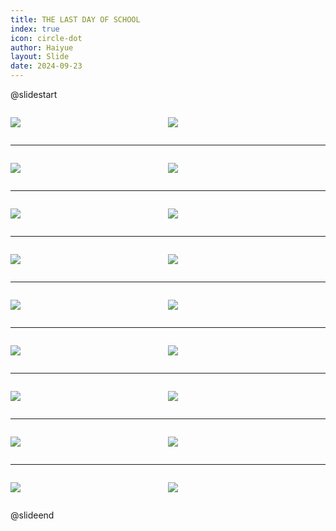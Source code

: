 ```yaml
---
title: THE LAST DAY OF SCHOOL
index: true
icon: circle-dot
author: Haiyue
layout: Slide
date: 2024-09-23
---
```

 
@slidestart

<div style="display:flex">
<div style="flex:1">

![](/reading/english/Level-L/THE%20LAST%20DAY%20OF%20SCHOOL/001.webp)
</div>
<div style="flex:1">

![](/reading/english/Level-L/THE%20LAST%20DAY%20OF%20SCHOOL/002.webp)
</div>
</div>

---

<div style="display:flex">
<div style="flex:1">

![](/reading/english/Level-L/THE%20LAST%20DAY%20OF%20SCHOOL/003.webp)
</div>
<div style="flex:1">

![](/reading/english/Level-L/THE%20LAST%20DAY%20OF%20SCHOOL/004.webp)
</div>
</div>

---

<div style="display:flex">
<div style="flex:1">

![](/reading/english/Level-L/THE%20LAST%20DAY%20OF%20SCHOOL/005.webp)
</div>
<div style="flex:1">

![](/reading/english/Level-L/THE%20LAST%20DAY%20OF%20SCHOOL/006.webp)
</div>
</div>

---

<div style="display:flex">
<div style="flex:1">

![](/reading/english/Level-L/THE%20LAST%20DAY%20OF%20SCHOOL/007.webp)
</div>
<div style="flex:1">

![](/reading/english/Level-L/THE%20LAST%20DAY%20OF%20SCHOOL/008.webp)
</div>
</div>

---

<div style="display:flex">
<div style="flex:1">

![](/reading/english/Level-L/THE%20LAST%20DAY%20OF%20SCHOOL/009.webp)
</div>
<div style="flex:1">

![](/reading/english/Level-L/THE%20LAST%20DAY%20OF%20SCHOOL/010.webp)
</div>
</div>

---

<div style="display:flex">
<div style="flex:1">

![](/reading/english/Level-L/THE%20LAST%20DAY%20OF%20SCHOOL/011.webp)
</div>
<div style="flex:1">

![](/reading/english/Level-L/THE%20LAST%20DAY%20OF%20SCHOOL/012.webp)
</div>
</div>

---

<div style="display:flex">
<div style="flex:1">

![](/reading/english/Level-L/THE%20LAST%20DAY%20OF%20SCHOOL/013.webp)
</div>
<div style="flex:1">

![](/reading/english/Level-L/THE%20LAST%20DAY%20OF%20SCHOOL/014.webp)
</div>
</div>

---

<div style="display:flex">
<div style="flex:1">

![](/reading/english/Level-L/THE%20LAST%20DAY%20OF%20SCHOOL/015.webp)
</div>
<div style="flex:1">

![](/reading/english/Level-L/THE%20LAST%20DAY%20OF%20SCHOOL/016.webp)
</div>
</div>

---

<div style="display:flex">
<div style="flex:1">

![](/reading/english/Level-L/THE%20LAST%20DAY%20OF%20SCHOOL/017.webp)
</div>
<div style="flex:1">

![](/reading/english/Level-L/THE%20LAST%20DAY%20OF%20SCHOOL/018.webp)
</div>
</div>

@slideend